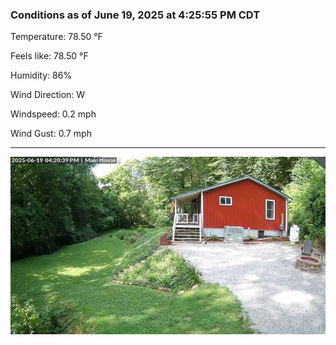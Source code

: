 ### Conditions as of June 19, 2025 at 4:25:55 PM CDT 

Temperature: 78.50 &deg;F

Feels like: 78.50 &deg;F

Humidity: 86%

Wind Direction: W

Windspeed: 0.2 mph

Wind Gust: 0.7 mph

---

<img src="./images/latest.jpeg"/>

